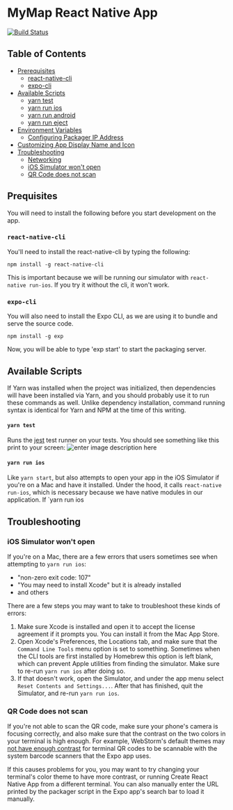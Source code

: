 
# MyMap React Native App
[![Build Status](https://travis-ci.com/ctcusc/mymap-mobile.svg?token=xy29s3KFjbDSoUJfVgcQ&branch=master)](https://travis-ci.com/ctcusc/mymap-mobile/)

## Table of Contents

* [Prerequisites](#prerequisites)
  * [react-native-cli](#rn-cli)
  * [expo-cli](#expo-cli)
* [Available Scripts](#available-scripts)
  * [yarn test](#yarn-test)
  * [yarn run ios](#yarn-run-ios)
  * [yarn run android](#yarn-run-android)
  * [yarn run eject](#yarn-run-eject)
* [Environment Variables](#environment-variables)
  * [Configuring Packager IP Address](#configuring-packager-ip-address)
* [Customizing App Display Name and Icon](#customizing-app-display-name-and-icon)
* [Troubleshooting](#troubleshooting)
  * [Networking](#networking)
  * [iOS Simulator won't open](#ios-simulator-wont-open)
  * [QR Code does not scan](#qr-code-does-not-scan)

## Prequisites

You will need to install the following before you start development on the app.

### `react-native-cli`

You'll need to install the react-native-cli by typing the following:

```
npm install -g react-native-cli
```

This is important because we will be running our simulator with `react-native run-ios`.
If you try it without the cli, it won't work.

### `expo-cli`

You will also need to install the Expo CLI, as we are using it to bundle and serve the source code.

```
npm install -g exp
```

Now, you will be able to type 'exp start' to start the packaging server.

## Available Scripts

If Yarn was installed when the project was initialized, then dependencies will have been installed via Yarn, and you should probably use it to run these commands as well. Unlike dependency installation, command running syntax is identical for Yarn and NPM at the time of this writing.

#### `yarn test`

Runs the [jest](https://github.com/facebook/jest) test runner on your tests.
  You should see something like this print to your screen:
  ![enter image description here](https://i.imgur.com/qszAAZV.png)

#### `yarn run ios`

Like `yarn start`, but also attempts to open your app in the iOS Simulator if you're on a Mac and have it installed. Under the hood, it calls `react-native run-ios`, which is necessary because we have native modules in our application. If `yarn run ios

## Troubleshooting

### iOS Simulator won't open

If you're on a Mac, there are a few errors that users sometimes see when attempting to `yarn run ios`:

* "non-zero exit code: 107"
* "You may need to install Xcode" but it is already installed
* and others

There are a few steps you may want to take to troubleshoot these kinds of errors:

1. Make sure Xcode is installed and open it to accept the license agreement if it prompts you. You can install it from the Mac App Store.
2. Open Xcode's Preferences, the Locations tab, and make sure that the `Command Line Tools` menu option is set to something. Sometimes when the CLI tools are first installed by Homebrew this option is left blank, which can prevent Apple utilities from finding the simulator. Make sure to re-run `yarn run ios` after doing so.
3. If that doesn't work, open the Simulator, and under the app menu select `Reset Contents and Settings...`. After that has finished, quit the Simulator, and re-run `yarn run ios`.

### QR Code does not scan

If you're not able to scan the QR code, make sure your phone's camera is focusing correctly, and also make sure that the contrast on the two colors in your terminal is high enough. For example, WebStorm's default themes may [not have enough contrast](https://github.com/react-community/create-react-native-app/issues/49) for terminal QR codes to be scannable with the system barcode scanners that the Expo app uses.

If this causes problems for you, you may want to try changing your terminal's color theme to have more contrast, or running Create React Native App from a different terminal. You can also manually enter the URL printed by the packager script in the Expo app's search bar to load it manually.

